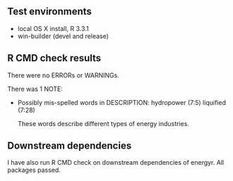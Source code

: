 ## Test environments
* local OS X install, R 3.3.1
* win-builder (devel and release)

## R CMD check results
There were no ERRORs or WARNINGs.

There was 1 NOTE:

* Possibly mis-spelled words in DESCRIPTION:
    hydropower (7:5)
    liquified (7:28)
  
  These words describe different types of energy industries.
  
## Downstream dependencies
I have also run R CMD check on downstream dependencies of energyr. 
All packages passed.

